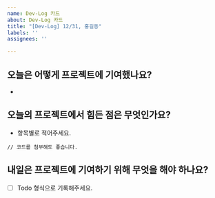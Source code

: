 ```yaml
---
name: Dev-Log 카드
about: Dev-Log 카드
title: "[Dev-Log] 12/31, 홍길동"
labels: ''
assignees: ''

---
```


## 오늘은 어떻게 프로젝트에 기여했나요?
-
## 오늘의 프로젝트에서 힘든 점은 무엇인가요?
- 항목별로 적어주세요.
```
// 코드를 첨부해도 좋습니다.
```
## 내일은 프로젝트에 기여하기 위해 무엇을 해야 하나요?
- [ ] Todo 형식으로 기록해주세요.
